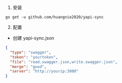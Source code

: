 1. 安装 
```
go get -u github.com/huangnie2020/yapi-sync

```
2. 配置
- 创建 yapi-sync.json
```json
{
  "type": "swagger",
  "token": "yourtoken",
  "file": "read.swagger.json,write.swagger.json",
  "merge": "good",
  "server": "http://yourip:3000"
}
```